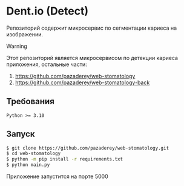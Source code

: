 # Dent.io (Detect)

Репозиторий содержит микросервис по сегментации кариеса на изображении.

> [!WARNING]
> Этот репозиторий является микросервисом по детекции кариеса приложения, остальные части:
> 1. https://github.com/pazaderey/web-stomatology
> 1. https://github.com/pazaderey/web-stomatology-back

## Требования

`Python >= 3.10`

## Запуск

```bash
$ git clone https://github.com/pazaderey/web-stomatology.git
$ cd web-stomatology
$ python -m pip install -r requirements.txt
$ python main.py
```

Приложение запустится на порте 5000
